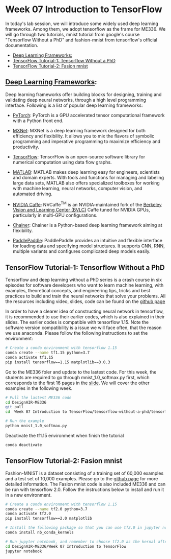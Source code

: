 # Week 07 Introduction to TensorFlow  <!-- omit in toc -->
In today's lab session, we will introduce some widely used deep learning frameworks. Among them, we adopt tensorflow as the frame for ME336. We will go through two tutorials, mnist tutorial from google's course "Tensorflow Without a PhD" and fashion-mnist from tensorflow's official documentation.

- [Deep Learning Frameworks:](#deep-learning-frameworks)
- [TensorFlow Tutorial-1: Tensorflow Without a PhD](#tensorflow-tutorial-1-tensorflow-without-a-phd)
- [TensorFlow Tutorial-2: Fasion mnist](#tensorflow-tutorial-2-fasion-mnist)

## [Deep Learning Frameworks](https://developer.nvidia.com/deep-learning-frameworks):
 Deep learning frameworks offer building blocks for designing, training and validating deep neural networks, through a high level programming interface. Following is a list of popular deep learning frameworks:
  - [PyTorch](https://pytorch.org/): PyTorch is a GPU accelerated tensor computational framework with a Python front end.
  - [MXNet](http://mxnet.incubator.apache.org/get_started?): MXNet is a deep learning framework designed for both efficiency and flexibility. It allows you to mix the flavors of symbolic programming and imperative programming to maximize efficiency and productivity.
  - [TensorFlow](https://docs.nvidia.com/deeplearning/frameworks/tensorflow-user-guide/index.html): TensorFlow is an open-source software library for numerical computation using data flow graphs.

  - [MATLAB](https://www.mathworks.com/solutions/deep-learning.html): MATLAB makes deep learning easy for engineers, scientists and domain experts. With tools and functions for managing and labeling large data sets, MATLAB also offers specialized toolboxes for working with machine learning, neural networks, computer vision, and automated driving.
  - [NVIDIA Caffe](https://docs.nvidia.com/deeplearning/frameworks/caffe-user-guide/index.html): NVCaffe<sup>TM</sup> is an NVIDIA-maintained fork of  the [Berkeley Vision and Learning Center (BVLC)](http://caffe.berkeleyvision.org/) Caffe tuned for NVIDIA GPUs, particularly in multi-GPU configurations.
  - [Chainer](https://chainer.org/): Chainer is a Python-based deep learning framework aiming at flexibility.
  - [PaddlePaddle](https://www.paddlepaddle.org.cn/): PaddlePaddle provides an intuitive and flexible interface for loading data and specifying model structures. It supports CNN, RNN, multiple variants and configures complicated deep models easily.

  ## TensorFlow Tutorial-1: Tensorflow Without a PhD
  Tensorflow and deep learning without a PhD series is a crash course in six episodes for software developers who want to learn machine learning, with examples, theoretical concepts, and engineering tips, tricks and best practices to build and train the neural networks that solve your problems. All the resources including video, slides, code can be found on the [github page](https://github.com/GoogleCloudPlatform/tensorflow-without-a-phd)

  In order to have a clearer idea of constructing neural network in tensorflow, it is recommended to use their earlier codes, which is also explained in their slides. The earlier codes is compatible with tensorflow 1.15. Note the software version compatibility is a issue we will face often, that the reason we use anaconda. Please follow the following instructions to set the environment:

  ```bash
  # Create a conda environment with tensorflow 1.15
  conda create --name tf1.15 python=3.7
  conda activate tf1.15
  pip install tensorflow==1.15 matplotlib==3.0.3
  ```

  Go to the ME336 foler and update to the lastest code. For this week, the students are required to go through mnist_1.0_softmax.py first, which corresponds to the first 16 pages in the [slide](https://www.slideshare.net/albertspijkers/martin-gorner-tensorflow-and-deep-learning-without-a-phd). We will cover the other examples in the following week.
  ```bash
  # Pull the lastest ME336 code
  cd DesignAIR-ME336
  git pull
  cd  Week 07 Introduction to TensorFlow/tensorflow-without-a-phd/tensorflow-mnist-tutorial

  # Run the example
  python mnist_1.0_softmax.py
  ```

  Deactivate the tf1.15 environment when finish the tutorial
  ```bash
  conda deactivate
  ```

  ## TensorFlow Tutorial-2: Fasion mnist

  Fashion-MNIST is a dataset consisting of a training set of 60,000 examples and a test set of 10,000 examples. Please go to the [github page](https://github.com/zalandoresearch/fashion-mnist#get-the-data) for more detailed information. The Fasion mnist code is also included ME336 and can be run with tensorflow 2.0. Follow the instructions below to install and run it in a new environment.
  ```bash
  # Create a conda environment with tensorflow 1.15
  conda create --name tf2.0 python=3.7
  conda activate tf2.0
  pip install tensorflow==2.0 matplotlib

  # Install the following package so that you can use tf2.0 in jupyter notebook
  conda install nb_conda_kernels

  # Run jupyter notebook, and remember to choose tf2.0 as the kernal after you open Fashion_mnist.ipynb
  cd DesignAIR-ME336/Week 07 Introduction to TensorFlow
  jupyter notebook
  ```


<!--
- [TensorFlow Basics](https://www.guru99.com/tensor-tensorflow.html): Tensor, Shape, Type, Graph, Sessions & Operators
- Tutorials: the examples are handwritten digits classification and image classification. The datasets used is [MNIST]((http://yann.lecun.com/exdb/mnist/)) and [FASHION MNIST](https://github.com/zalandoresearch/fashion-mnist#get-the-data), and they have been downloaded as mnist.npz and Fashion-MNIST in week07 folder.

## TensorFlow Installation
As [TensorFlow](https://pytorch.org/get-started/locally/#windows-anaconda)=2.x is not available from conda, we use pip to install it.
> ``pip install tensorflow==2.0``
> #if it's too slow, use other source like below    
> ``pip install tensorflow==2.0 -ihttps://pypi.tuna.tsinghua.edu.cn/simple/``

## TensorFlow Basic
Follow this [page](https://www.guru99.com/tensor-tensorflow.html) for a qucik overview of tensorflow basics. In this tutorial, you will learn:
- [What is a Tensor?](https://www.guru99.com/tensor-tensorflow.html#1)
- [Representation of a Tensor](https://www.guru99.com/tensor-tensorflow.html#2)
- [Types of Tensor](https://www.guru99.com/tensor-tensorflow.html#3)
- [Create a tensor of n-dimension](https://www.guru99.com/tensor-tensorflow.html#4)
- [Shape of tensor](https://www.guru99.com/tensor-tensorflow.html#5)
- [Type of data](https://www.guru99.com/tensor-tensorflow.html#6)
- [Creating operator](https://www.guru99.com/tensor-tensorflow.html#7)
- [Some Useful TensorFlow operators](https://www.guru99.com/tensor-tensorflow.html#8)
- [Variables](https://www.guru99.com/tensor-tensorflow.html#9)
- [Placeholder](https://www.guru99.com/tensor-tensorflow.html#10)
- [Session](https://www.guru99.com/tensor-tensorflow.html#11)
- [Graph](https://www.guru99.com/tensor-tensorflow.html#12)

## TensorFlow Tutorials
The official tutorial of tensorflow is [here](https://www.tensorflow.org/tutorials). And we also get some quick starts:
- **[mnist](http://yann.lecun.com/exdb/mnist/)**: run the [mnist.ipynb](./mnist.ipynbb). You can also refer to this [link](https://www.tensorflow.org/tutorials/quickstart/beginner).
- **[Fashion_mnist](https://github.com/zalandoresearch/fashion-mnist#get-the-data)**: Install matplotlib first as we need show figures ``conda install -c conda-forge matplotlib``; then run the [Fashion_mnist.ipynb](./Fashion_mnist.ipynb). You can also refer to this [link](https://www.tensorflow.org/tutorials/keras/classification).
-->

